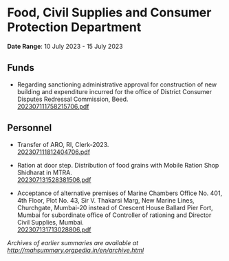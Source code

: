 # Food, Civil Supplies and Consumer Protection Department

**Date Range**: 10 July 2023 - 15 July 2023


## Funds
- Regarding sanctioning administrative approval for construction of new building and expenditure incurred for the office of District Consumer Disputes Redressal Commission, Beed.\
  [202307111758215706.pdf](https://gr.maharashtra.gov.in/Site/Upload/Government%20Resolutions/English/202307111758215706.pdf)

## Personnel
- Transfer of ARO, RI, Clerk-2023.\
  [202307111812404706.pdf](https://gr.maharashtra.gov.in/Site/Upload/Government%20Resolutions/English/202307111812404706.pdf)

- Ration at door step. Distribution of food grains with Mobile Ration Shop Shidharat in MTRA.\
  [202307131528381506.pdf](https://gr.maharashtra.gov.in/Site/Upload/Government%20Resolutions/English/202307131528381506.pdf)

- Acceptance of alternative premises of Marine Chambers Office No. 401, 4th Floor, Plot No. 43, Sir V. Thakarsi Marg, New Marine Lines, Churchgate, Mumbai-20 instead of Crescent House Ballard Pier Fort, Mumbai for subordinate office of Controller of rationing and Director Civil Supplies, Mumbai.\
  [202307131713028806.pdf](https://gr.maharashtra.gov.in/Site/Upload/Government%20Resolutions/English/202307131713028806.pdf)


*Archives of earlier summaries are available at http://mahsummary.orgpedia.in/en/archive.html*